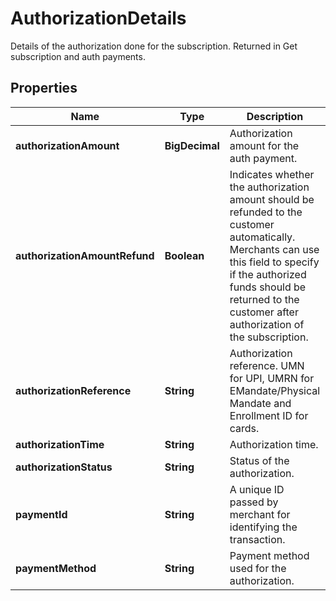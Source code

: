 

# AuthorizationDetails

Details of the authorization done for the subscription. Returned in Get subscription and auth payments.

## Properties

| Name | Type | Description | Notes |
|------------ | ------------- | ------------- | -------------|
|**authorizationAmount** | **BigDecimal** | Authorization amount for the auth payment. |  [optional] |
|**authorizationAmountRefund** | **Boolean** | Indicates whether the authorization amount should be refunded to the customer automatically. Merchants can use this field to specify if the authorized funds should be returned to the customer after authorization of the subscription. |  [optional] |
|**authorizationReference** | **String** | Authorization reference. UMN for UPI, UMRN for EMandate/Physical Mandate and Enrollment ID for cards. |  [optional] |
|**authorizationTime** | **String** | Authorization time. |  [optional] |
|**authorizationStatus** | **String** | Status of the authorization. |  [optional] |
|**paymentId** | **String** | A unique ID passed by merchant for identifying the transaction. |  [optional] |
|**paymentMethod** | **String** | Payment method used for the authorization. |  [optional] |



